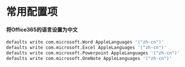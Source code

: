 # 常用配置项

#### 将Office365的语言设置为中文

```bash
defaults write com.microsoft.Word AppleLanguages '("zh-cn")'
defaults write com.microsoft.Excel AppleLanguages '("zh-cn")'
defaults write com.microsoft.Powerpoint AppleLanguages '("zh-cn")'
defaults write com.microsoft.OneNote AppleLanguages '("zh-cn")'
```